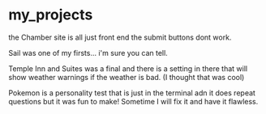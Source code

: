 # my_projects

the Chamber site is all just front end the submit buttons dont work.

Sail was one of my firsts... i'm sure you can tell.

Temple Inn and Suites was a final and there is a setting in there that will show weather warnings if the weather is bad. (I thought that was cool)

Pokemon is a personality test that is just in the terminal adn it does repeat questions but it was fun to make! Sometime I will fix it and have it flawless.